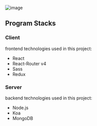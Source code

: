

![image](https://user-images.githubusercontent.com/19775066/102045742-1c051180-3e1d-11eb-87ee-b9e29dbdd852.png)


## Program Stacks

### Client 
frontend technologies used in this project:

* React
* React-Router v4
* Sass
* Redux

### Server 
backend technologies used in this project:

* Node.js
* Koa
* MongoDB
